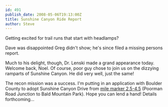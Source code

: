 ```yaml
---
id: 491
publish_date: 2008-05-06T19:13:00Z
title: Sunshine Canyon Ride Report
author: Steve
---
```

  
Getting excited for trail runs that start with headlamps?

Dave was disappointed Greg didn't show; he's since filed a missing persons report.

Much to his delight, though, Dr. Lenski made a grand appearance today. Welcome back, Noel. Of course, poor guy chose to join us on the dizzying ramparts of Sunshine Canyon. He did very well, just the same!

The recon mission was a success. I'm putting in an application with Boulder County to adopt Sunshine Canyon Drive from [mile marker 2.5-4.5](http://tinyurl.com/5g4s8j) (Poorman Road Junction to Bald Mountain Park). Hope you can lend a hand! Details forthcoming…